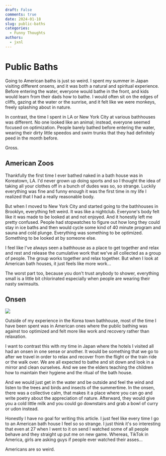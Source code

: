```yaml
---
draft: False
comments: true
date: 2024-01-18
slug: public-baths
categories:
  - Funny Thoughts
authors:
  - jxnl
---
```


# Public Baths

Going to American baths is just so weird. I spent my summer in Japan visiting different onsens, and it was both a natural and spiritual experience. Before entering the water, everyone would bathe in the front, and kids would learn from their dads how to bathe. I would often sit on the edges of cliffs, gazing at the water or the sunrise, and it felt like we were monkeys, freely splashing about in nature.

In contrast, the time I spent in LA or New York City at various bathhouses was different. No one looked like an animal; instead, everyone seemed focused on optimization. People barely bathed before entering the water, wearing their dirty little speedos and swim trunks that they had definitely peed in the month before.

Gross.

<!-- more -->

## American Zoos

Thankfully the first time I ever bathed naked in a bath house was in Koreatown, LA. I'd never grown up doing sports and so I thought the idea of taking all your clothes off in a bunch of dudes was so, so strange. Luckily everything was fine and funny enough it was the first time in my life I realized that I had a really reasonable body.

But when I moved to New York City and started going to the bathhouses in Brooklyn, everything felt weird. It was like a nightclub. Everyone's body felt like it was made to be looked at and not enjoyed. And it honestly left me pretty confused. People had stopwatches to figure out how long they could stay in ice baths and then would cycle some kind of 40 minute program and sauna and cold plunge. Everything was something to be optimized. Something to be looked at by someone else.

I feel like I've always seen a bathhouse as a place to get together and relax and rest and release the cumulative work that we've all collected as a group of people. The group works together and relax together. But when I look at American bath houses, it just feels like more work...

The worst part too, because you don't trust anybody to shower, everything small is a little bit chlorinated especially when people are wearing their nasty swimsuits.

## Onsen

![](https://pbs.twimg.com/media/EwtcmlyXIAABwVo?format=jpg&name=large)

Outside of my experience in the Korea town bathhouse, most of the time I have been spent was in American ones where the public bathing was against too optimized and felt more like work and recovery rather than relaxation.

I want to contrast this with my time in Japan where the hotels I visited all had an onsen in one sense or another. It would be something that we go to after we travel in order to relax and recover from the flight or the train ride or the walk over. We are all expected to bathe and sit down and look in a mirror and clean ourselves. And we see the elders teaching the children how to maintain their hygiene and the ritual of the bath house.

And we would just get in the water and be outside and feel the wind and listen to the trees and birds and insects of the summertime. In the onsen, there was a collective calm, that makes it a place where you can go and write poetry about the appreciation of nature. Afterward, they would give you a cold little milk and you could go downstairs and grab a bowl of curry or udon instead.

Honestly I have no goal for writing this article. I just feel like every time I go to an American bath house I feel so so strange.
I just think it's so interesting that even at 27 when I went to it on send I watched some of all people behave and they straight up put me on new game. Whereas, TikTok in America, girls are asking guys if people ever watched their asses...

Americans are so weird.
